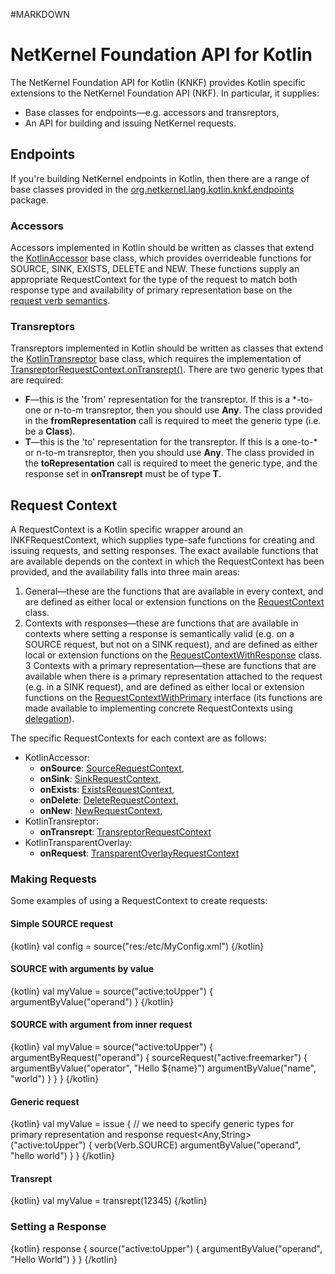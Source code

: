 #MARKDOWN

# NetKernel Foundation API for Kotlin

The NetKernel Foundation API for Kotlin (KNKF) provides Kotlin specific extensions to the NetKernel Foundation API (NKF).
In particular, it supplies:

* Base classes for endpoints—e.g. accessors and transreptors,
* An API for building and issuing NetKernel requests.

## Endpoints

If you're building NetKernel endpoints in Kotlin, then there are a range of base classes provided in the 
[org.netkernel.lang.kotlin.knkf.endpoints](../../../dokka/lang-kotlin/org.netkernel.lang.kotlin.knkf.endpoints/index.html)
package.

### Accessors

Accessors implemented in Kotlin should be written as classes that extend the
[KotlinAccessor](../../../dokka/lang-kotlin/org.netkernel.lang.kotlin.knkf.endpoints/-kotlin-accessor/index.html) base class,
which provides overrideable functions for SOURCE, SINK, EXISTS, DELETE and NEW. These functions supply an appropriate
RequestContext for the type of the request to match both response type and availability of primary representation
base on the [request verb semantics](doc:physicalreference:request:verbs).

### Transreptors

Transreptors implemented in Kotlin should be written as classes that extend the
[KotlinTransreptor](../../../dokka/lang-kotlin/org.netkernel.lang.kotlin.knkf.endpoints/-kotlin-transreptor/index.html)
base class, which requires the implementation of
[TransreptorRequestContext<T>.onTransrept()](../../../dokka/lang-kotlin/org.netkernel.lang.kotlin.knkf.endpoints/-kotlin-transreptor/on-transrept.html).
There are two generic types that are required:

* **F**—this is the 'from' representation for the transreptor. If this is a *-to-one or n-to-m transreptor, then you should
use **Any**. The class provided in the **fromRepresentation** call is required to meet the generic type (i.e. be a **Class<F>**).
* **T**—this is the 'to' representation for the transreptor. If this is a one-to-* or n-to-m transreptor, then you should
use **Any**. The class provided in the **toRepresentation** call is required to meet the generic type, and the response
set in **onTransrept** must be of type **T**.

## Request Context

A RequestContext is a Kotlin specific wrapper around an INKFRequestContext, which supplies type-safe functions for creating
and issuing requests, and setting responses. The exact available functions that are available depends on the context in
which the RequestContext has been provided, and the availability falls into three main areas:

1. General—these are the functions that are available in every context, and are defined as either local or extension functions on
the [RequestContext](../../../dokka/lang-kotlin/org.netkernel.lang.kotlin.knkf.context/-request-context/index.html) class.
2. Contexts with responses—these are functions that are available in contexts where setting a response is semantically
valid (e.g. on a SOURCE request, but not on a SINK request), and are defined as either local or extension functions on
the [RequestContextWithResponse](../../../dokka/lang-kotlin/org.netkernel.lang.kotlin.knkf.context/-request-context-with-response/index.html)
class.
3 Contexts with a primary representation—these are functions that are available when there is a primary representation
attached to the request (e.g. in a SINK request), and are defined as either local or extension functions on
the [RequestContextWithPrimary](../../../dokka/lang-kotlin/org.netkernel.lang.kotlin.knkf.context/-request-context-with-primary.html)
interface (its functions are made available to implementing concrete RequestContexts using [delegation](https://kotlinlang.org/docs/reference/delegation.html)).

The specific RequestContexts for each context are as follows:

* KotlinAccessor:
    * **onSource**: [SourceRequestContext](../../../dokka/lang-kotlin/org.netkernel.lang.kotlin.knkf.context/-source-request-context/index.html),
    * **onSink**: [SinkRequestContext](../../../dokka/lang-kotlin/org.netkernel.lang.kotlin.knkf.context/-sink-request-context/index.html),
    * **onExists**: [ExistsRequestContext](../../../dokka/lang-kotlin/org.netkernel.lang.kotlin.knkf.context/-exists-request-context/index.html),
    * **onDelete**: [DeleteRequestContext](../../../dokka/lang-kotlin/org.netkernel.lang.kotlin.knkf.context/-delete-request-context/index.html),
    * **onNew**: [NewRequestContext](../../../dokka/lang-kotlin/org.netkernel.lang.kotlin.knkf.context/-new-request-context/index.html),
* KotlinTransreptor:
    * **onTransrept**: [TransreptorRequestContext](../../../dokka/lang-kotlin/org.netkernel.lang.kotlin.knkf.context/-transreptor-request-context/index.html)
* KotlinTransparentOverlay:
    * **onRequest**: [TransparentOverlayRequestContext](../../../dokka/lang-kotlin/org.netkernel.lang.kotlin.knkf.context/-transparent-overlay-request-context/index.html)

### Making Requests

Some examples of using a RequestContext to create requests:

#### Simple SOURCE request

{kotlin}
val config = source<IHDSDocument>("res:/etc/MyConfig.xml")
{/kotlin}

#### SOURCE with arguments by value

{kotlin}
val myValue = source<String>("active:toUpper") {
    argumentByValue("operand")
}
{/kotlin}

#### SOURCE with argument from inner request

{kotlin}
val myValue = source<String>("active:toUpper") {
    argumentByRequest("operand") {
        sourceRequest<Any>("active:freemarker") {
            argumentByValue("operator", "Hello ${name}")
            argumentByValue("name", "world")
        }
    }
}
{/kotlin}

#### Generic request

{kotlin}
val myValue = issue<String> {
    // we need to specify generic types for primary representation and response
    request<Any,String>("active:toUpper") {
        verb(Verb.SOURCE)
        argumentByValue("operand", "hello world")
    }
}
{/kotlin}

#### Transrept

{kotlin}
val myValue = transrept<String>(12345)
{/kotlin}

### Setting a Response

{kotlin}
response {
    source("active:toUpper") {
        argumentByValue("operand", "Hello World")
    }
}
{/kotlin}
